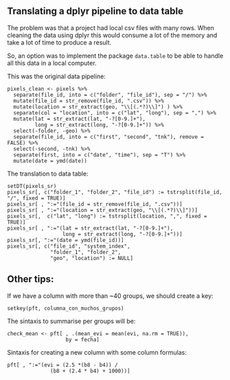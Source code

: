 ## Translating a dplyr pipeline to data table

The problem was that a project had local csv files with many rows. When
cleaning the data using dplyr this would consume a lot of the memory and
take a lot of time to produce a result.

So, an option was to implement the package `data.table` to be able to
handle all this data in a local computer.

This was the original data pipeline:

    pixels_clean <- pixels %>% 
      separate(file_id, into = c("folder", "file_id"), sep = "/") %>% 
      mutate(file_id = str_remove(file_id, ".csv")) %>% 
      mutate(location = str_extract(geo, "\\[(.*?)\\]") ) %>% 
      separate(col = "location", into = c("lat", "long"), sep = ",") %>% 
      mutate(lat = str_extract(lat, "-?[0-9.]+"),
             long = str_extract(long, "-?[0-9.]+")) %>% 
      select(-folder, -geo) %>% 
      separate(file_id, into = c("first", "second", "tnk"), remove = FALSE) %>% 
      select(-second, -tnk) %>% 
      separate(first, into = c("date", "time"), sep = "T") %>% 
      mutate(date = ymd(date))

The translation to data table:

    setDT(pixels_sr)
    pixels_sr[, c("folder_1", "folder_2", "file_id") := tstrsplit(file_id, "/", fixed = TRUE)]
    pixels_sr[ , ":="(file_id = str_remove(file_id, ".csv"))]
    pixels_sr[ , ":="(location = str_extract(geo, "\\[(.*?)\\]"))]
    pixels_sr[,  c("lat", "long") := tstrsplit(location, ",", fixed = TRUE)]
    pixels_sr[ , ":="(lat = str_extract(lat, "-?[0-9.]+"),
                      long = str_extract(long, "-?[0-9.]+"))]
    pixels_sr[, ":="(date = ymd(file_id))]
    pixels_sr[, c("file_id", "system_index", 
                  "folder_1", "folder_2",
                  "geo", "location") := NULL]

## Other tips:

If we have a column with more than ~40 groups, we should create a key:

    setkey(pft, columna_con_muchos_grupos) 

The sintaxis to summarise per groups will be:

    check_mean <- pft[ , .(mean_evi = mean(evi, na.rm = TRUE)), 
                       by = fecha]

Sintaxis for creating a new column with some column formulas:

    pft[ , ":="(evi = (2.5 *(b8 - b4)) /
                  (b8 + (2.4 * b4) + 1000))] 
